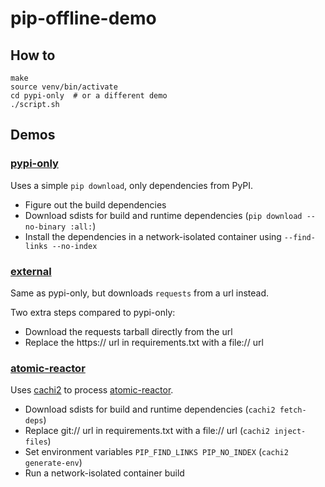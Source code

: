 # pip-offline-demo

## How to

```shell
make
source venv/bin/activate
cd pypi-only  # or a different demo
./script.sh
```

## Demos

### [pypi-only](./pypi-only)

Uses a simple `pip download`, only dependencies from PyPI.

* Figure out the build dependencies
* Download sdists for build and runtime dependencies (`pip download --no-binary :all:`)
* Install the dependencies in a network-isolated container using `--find-links --no-index`

### [external](./external)

Same as pypi-only, but downloads `requests` from a url instead.

Two extra steps compared to pypi-only:

* Download the requests tarball directly from the url
* Replace the https:// url in requirements.txt with a file:// url

### [atomic-reactor](atomic-reactor)

Uses [cachi2][cachi2] to process [atomic-reactor][atomic-reactor].

* Download sdists for build and runtime dependencies (`cachi2 fetch-deps`)
* Replace git:// url in requirements.txt with a file:// url (`cachi2 inject-files`)
* Set environment variables `PIP_FIND_LINKS PIP_NO_INDEX` (`cachi2 generate-env`)
* Run a network-isolated container build

[cachi2]: https://github.com/containerbuildsystem/cachi2
[atomic-reactor]: https://github.com/containerbuildsystem/atomic-reactor
